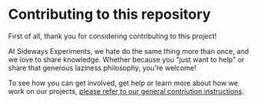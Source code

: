 # Contributing to this repository

First of all, thank you for considering contributing to this project!

At Sideways Experiments, we hate do the same thing more than once, and we love to share knowledge. Whether because you "just want to help" or share that generous laziness philosophy, you're welcome!

To see how you can get involved, get help or learn more about how we work on our projects, [please refer to our general contriution instructions](https://github.com/side-xp/docs/blob/main/shared/CONTRIBUTING.md).
